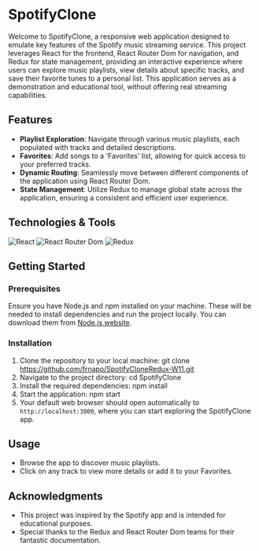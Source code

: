 # SpotifyClone

Welcome to SpotifyClone, a responsive web application designed to emulate key features of the Spotify music streaming service. This project leverages React for the frontend, React Router Dom for navigation, and Redux for state management, providing an interactive experience where users can explore music playlists, view details about specific tracks, and save their favorite tunes to a personal list. This application serves as a demonstration and educational tool, without offering real streaming capabilities.

## Features

- **Playlist Exploration**: Navigate through various music playlists, each populated with tracks and detailed descriptions.
- **Favorites**: Add songs to a 'Favorites' list, allowing for quick access to your preferred tracks.
- **Dynamic Routing**: Seamlessly move between different components of the application using React Router Dom.
- **State Management**: Utilize Redux to manage global state across the application, ensuring a consistent and efficient user experience.

## Technologies & Tools

![React](https://img.shields.io/badge/-React-61DAFB?style=flat-square&logo=react&logoColor=black)
![React Router Dom](https://img.shields.io/badge/-React%20Router%20Dom-CA4245?style=flat-square&logo=react-router&logoColor=white)
![Redux](https://img.shields.io/badge/-Redux-764ABC?style=flat-square&logo=redux&logoColor=white)

## Getting Started

### Prerequisites

Ensure you have Node.js and npm installed on your machine. These will be needed to install dependencies and run the project locally. You can download them from [Node.js website](https://nodejs.org/).

### Installation

1. Clone the repository to your local machine: git clone https://github.com/frnapo/SpotifyCloneRedux-W11.git
2. Navigate to the project directory: cd SpotifyClone
3. Install the required dependencies: npm install
4. Start the application: npm start
5. Your default web browser should open automatically to `http://localhost:3000`, where you can start exploring the SpotifyClone app.

## Usage

- Browse the app to discover music playlists.
- Click on any track to view more details or add it to your Favorites.

## Acknowledgments

- This project was inspired by the Spotify app and is intended for educational purposes.
- Special thanks to the Redux and React Router Dom teams for their fantastic documentation.
